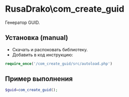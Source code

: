 # RusaDrako\\com_create_guid

Генератор GUID.

## Установка (manual)
- Скачать и распоковать библиотеку.
- Добавить в код инструкцию:
```php
require_once('/com_create_guid/src/autoload.php')
```


## Пример выполнения
```PHP
$guid=com_create_guid();
```

